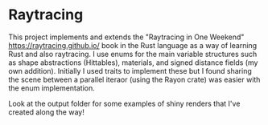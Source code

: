 # Raytracing

This project implements and extends the "Raytracing in One Weekend" <https://raytracing.github.io/> book in the Rust language as a way of learning Rust and also raytracing.  I use enums for the main variable structures such as shape abstractions (Hittables), materials, and signed distance fields (my own addition).  Initially I used traits to implement these but I found sharing the scene between a parallel iteraor (using the Rayon crate) was easier with the enum implementation.

Look at the output folder for some examples of shiny renders that I've created along the way!
